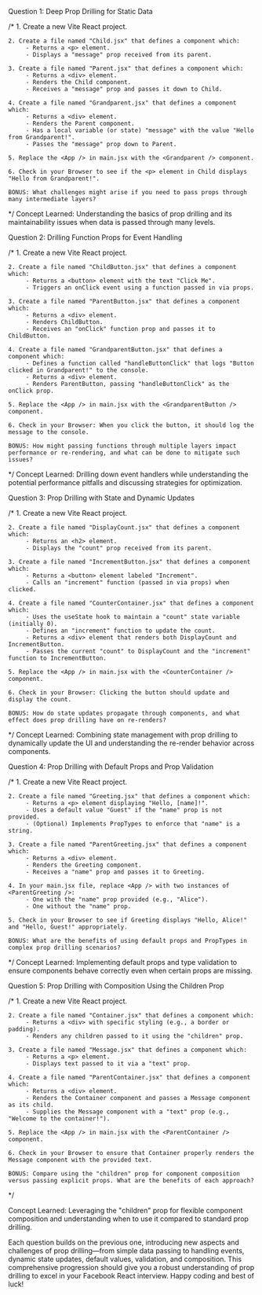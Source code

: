 Question 1: Deep Prop Drilling for Static Data

/*
    1. Create a new Vite React project.

    2. Create a file named "Child.jsx" that defines a component which:
         - Returns a <p> element.
         - Displays a "message" prop received from its parent.

    3. Create a file named "Parent.jsx" that defines a component which:
         - Returns a <div> element.
         - Renders the Child component.
         - Receives a "message" prop and passes it down to Child.

    4. Create a file named "Grandparent.jsx" that defines a component which:
         - Returns a <div> element.
         - Renders the Parent component.
         - Has a local variable (or state) "message" with the value "Hello from Grandparent!".
         - Passes the "message" prop down to Parent.

    5. Replace the <App /> in main.jsx with the <Grandparent /> component.

    6. Check in your Browser to see if the <p> element in Child displays "Hello from Grandparent!".

    BONUS: What challenges might arise if you need to pass props through many intermediate layers?
*/
Concept Learned:
Understanding the basics of prop drilling and its maintainability issues when data is passed through many levels.

Question 2: Drilling Function Props for Event Handling

/*
    1. Create a new Vite React project.

    2. Create a file named "ChildButton.jsx" that defines a component which:
         - Returns a <button> element with the text "Click Me".
         - Triggers an onClick event using a function passed in via props.

    3. Create a file named "ParentButton.jsx" that defines a component which:
         - Returns a <div> element.
         - Renders ChildButton.
         - Receives an "onClick" function prop and passes it to ChildButton.

    4. Create a file named "GrandparentButton.jsx" that defines a component which:
         - Defines a function called "handleButtonClick" that logs "Button clicked in Grandparent!" to the console.
         - Returns a <div> element.
         - Renders ParentButton, passing "handleButtonClick" as the onClick prop.

    5. Replace the <App /> in main.jsx with the <GrandparentButton /> component.

    6. Check in your Browser: When you click the button, it should log the message to the console.

    BONUS: How might passing functions through multiple layers impact performance or re-rendering, and what can be done to mitigate such issues?
*/
Concept Learned:
Drilling down event handlers while understanding the potential performance pitfalls and discussing strategies for optimization.

Question 3: Prop Drilling with State and Dynamic Updates

/*
    1. Create a new Vite React project.

    2. Create a file named "DisplayCount.jsx" that defines a component which:
         - Returns an <h2> element.
         - Displays the "count" prop received from its parent.

    3. Create a file named "IncrementButton.jsx" that defines a component which:
         - Returns a <button> element labeled "Increment".
         - Calls an "increment" function (passed in via props) when clicked.

    4. Create a file named "CounterContainer.jsx" that defines a component which:
         - Uses the useState hook to maintain a "count" state variable (initially 0).
         - Defines an "increment" function to update the count.
         - Returns a <div> element that renders both DisplayCount and IncrementButton.
         - Passes the current "count" to DisplayCount and the "increment" function to IncrementButton.

    5. Replace the <App /> in main.jsx with the <CounterContainer /> component.

    6. Check in your Browser: Clicking the button should update and display the count.

    BONUS: How do state updates propagate through components, and what effect does prop drilling have on re-renders?
*/
Concept Learned:
Combining state management with prop drilling to dynamically update the UI and understanding the re-render behavior across components.

Question 4: Prop Drilling with Default Props and Prop Validation


/*
    1. Create a new Vite React project.

    2. Create a file named "Greeting.jsx" that defines a component which:
         - Returns a <p> element displaying "Hello, [name]!".
         - Uses a default value "Guest" if the "name" prop is not provided.
         - (Optional) Implements PropTypes to enforce that "name" is a string.

    3. Create a file named "ParentGreeting.jsx" that defines a component which:
         - Returns a <div> element.
         - Renders the Greeting component.
         - Receives a "name" prop and passes it to Greeting.

    4. In your main.jsx file, replace <App /> with two instances of <ParentGreeting />:
         - One with the "name" prop provided (e.g., "Alice").
         - One without the "name" prop.

    5. Check in your Browser to see if Greeting displays "Hello, Alice!" and "Hello, Guest!" appropriately.

    BONUS: What are the benefits of using default props and PropTypes in complex prop drilling scenarios?
*/
Concept Learned:
Implementing default props and type validation to ensure components behave correctly even when certain props are missing.

Question 5: Prop Drilling with Composition Using the Children Prop


/*
    1. Create a new Vite React project.

    2. Create a file named "Container.jsx" that defines a component which:
         - Returns a <div> with specific styling (e.g., a border or padding).
         - Renders any children passed to it using the "children" prop.

    3. Create a file named "Message.jsx" that defines a component which:
         - Returns a <p> element.
         - Displays text passed to it via a "text" prop.

    4. Create a file named "ParentContainer.jsx" that defines a component which:
         - Returns a <div> element.
         - Renders the Container component and passes a Message component as its child.
         - Supplies the Message component with a "text" prop (e.g., "Welcome to the container!").

    5. Replace the <App /> in main.jsx with the <ParentContainer /> component.

    6. Check in your Browser to ensure that Container properly renders the Message component with the provided text.

    BONUS: Compare using the "children" prop for component composition versus passing explicit props. What are the benefits of each approach?
*/

Concept Learned:
Leveraging the "children" prop for flexible component composition and understanding when to use it compared to standard prop drilling.

Each question builds on the previous one, introducing new aspects and challenges of prop drilling—from simple data passing to handling events, dynamic state updates, default values, validation, and composition. This comprehensive progression should give you a robust understanding of prop drilling to excel in your Facebook React interview. Happy coding and best of luck!